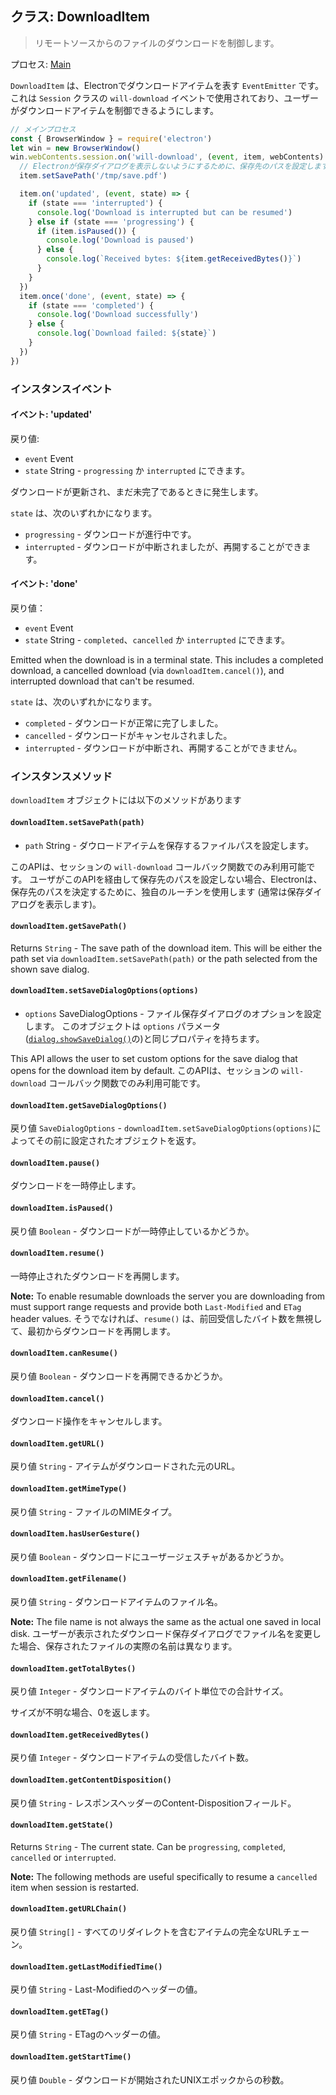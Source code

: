 ## クラス: DownloadItem

> リモートソースからのファイルのダウンロードを制御します。

プロセス: [Main](../glossary.md#main-process)

`DownloadItem` は、Electronでダウンロードアイテムを表す `EventEmitter` です。 これは `Session` クラスの `will-download` イベントで使用されており、ユーザーがダウンロードアイテムを制御できるようにします。

```javascript
// メインプロセス
const { BrowserWindow } = require('electron')
let win = new BrowserWindow()
win.webContents.session.on('will-download', (event, item, webContents) => {
  // Electronが保存ダイアログを表示しないようにするために、保存先のパスを設定します。
  item.setSavePath('/tmp/save.pdf')

  item.on('updated', (event, state) => {
    if (state === 'interrupted') {
      console.log('Download is interrupted but can be resumed')
    } else if (state === 'progressing') {
      if (item.isPaused()) {
        console.log('Download is paused')
      } else {
        console.log(`Received bytes: ${item.getReceivedBytes()}`)
      }
    }
  })
  item.once('done', (event, state) => {
    if (state === 'completed') {
      console.log('Download successfully')
    } else {
      console.log(`Download failed: ${state}`)
    }
  })
})
```

### インスタンスイベント

#### イベント: 'updated'

戻り値:

* `event` Event
* `state` String - `progressing` か `interrupted` にできます。

ダウンロードが更新され、まだ未完了であるときに発生します。

`state` は、次のいずれかになります。

* `progressing` - ダウンロードが進行中です。
* `interrupted` - ダウンロードが中断されましたが、再開することができます。

#### イベント: 'done'

戻り値：

* `event` Event
* `state` String - `completed`、`cancelled` か `interrupted` にできます。

Emitted when the download is in a terminal state. This includes a completed download, a cancelled download (via `downloadItem.cancel()`), and interrupted download that can't be resumed.

`state` は、次のいずれかになります。

* `completed` - ダウンロードが正常に完了しました。
* `cancelled` - ダウンロードがキャンセルされました。
* `interrupted` - ダウンロードが中断され、再開することができません。

### インスタンスメソッド

`downloadItem` オブジェクトには以下のメソッドがあります

#### `downloadItem.setSavePath(path)`

* `path` String - ダウロードアイテムを保存するファイルパスを設定します。

このAPIは、セッションの `will-download` コールバック関数でのみ利用可能です。 ユーザがこのAPIを経由して保存先のパスを設定しない場合、Electronは、保存先のパスを決定するために、独自のルーチンを使用します (通常は保存ダイアログを表示します)。

#### `downloadItem.getSavePath()`

Returns `String` - The save path of the download item. This will be either the path set via `downloadItem.setSavePath(path)` or the path selected from the shown save dialog.

#### `downloadItem.setSaveDialogOptions(options)`

* `options` SaveDialogOptions - ファイル保存ダイアログのオプションを設定します。 このオブジェクトは `options` パラメータ([`dialog.showSaveDialog()`](dialog.md)の)と同じプロパティを持ちます。

This API allows the user to set custom options for the save dialog that opens for the download item by default. このAPIは、セッションの `will-download` コールバック関数でのみ利用可能です。

#### `downloadItem.getSaveDialogOptions()`

戻り値 `SaveDialogOptions` - `downloadItem.setSaveDialogOptions(options)`によってその前に設定されたオブジェクトを返す。

#### `downloadItem.pause()`

ダウンロードを一時停止します。

#### `downloadItem.isPaused()`

戻り値 `Boolean` - ダウンロードが一時停止しているかどうか。

#### `downloadItem.resume()`

一時停止されたダウンロードを再開します。

**Note:** To enable resumable downloads the server you are downloading from must support range requests and provide both `Last-Modified` and `ETag` header values. そうでなければ、`resume()` は、前回受信したバイト数を無視して、最初からダウンロードを再開します。

#### `downloadItem.canResume()`

戻り値 `Boolean` - ダウンロードを再開できるかどうか。

#### `downloadItem.cancel()`

ダウンロード操作をキャンセルします。

#### `downloadItem.getURL()`

戻り値 `String` - アイテムがダウンロードされた元のURL。

#### `downloadItem.getMimeType()`

戻り値 `String` - ファイルのMIMEタイプ。

#### `downloadItem.hasUserGesture()`

戻り値 `Boolean` - ダウンロードにユーザージェスチャがあるかどうか。

#### `downloadItem.getFilename()`

戻り値 `String` - ダウンロードアイテムのファイル名。

**Note:** The file name is not always the same as the actual one saved in local disk. ユーザーが表示されたダウンロード保存ダイアログでファイル名を変更した場合、保存されたファイルの実際の名前は異なります。

#### `downloadItem.getTotalBytes()`

戻り値 `Integer` - ダウンロードアイテムのバイト単位での合計サイズ。

サイズが不明な場合、0を返します。

#### `downloadItem.getReceivedBytes()`

戻り値 `Integer` - ダウンロードアイテムの受信したバイト数。

#### `downloadItem.getContentDisposition()`

戻り値 `String` - レスポンスヘッダーのContent-Dispositionフィールド。

#### `downloadItem.getState()`

Returns `String` - The current state. Can be `progressing`, `completed`, `cancelled` or `interrupted`.

**Note:** The following methods are useful specifically to resume a `cancelled` item when session is restarted.

#### `downloadItem.getURLChain()`

戻り値 `String[]` - すべてのリダイレクトを含むアイテムの完全なURLチェーン。

#### `downloadItem.getLastModifiedTime()`

戻り値 `String` - Last-Modifiedのヘッダーの値。

#### `downloadItem.getETag()`

戻り値 `String` - ETagのヘッダーの値。

#### `downloadItem.getStartTime()`

戻り値 `Double` - ダウンロードが開始されたUNIXエポックからの秒数。
